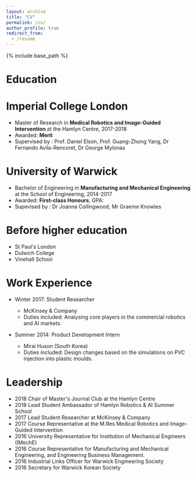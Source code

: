 ```yaml
---
layout: archive
title: "CV"
permalink: /cv/
author_profile: true
redirect_from:
  - /resume
---
```


{% include base_path %}

# Education

Imperial College London
====

* Master of Research in **Medical Robotics and Image-Guided Intervention** at the Hamlyn Centre, 2017-2018
* Awarded: **Merit**
* Supervised by : Prof. Daniel Elson, Prof. Guang-Zhong Yang, Dr Fernando Avila-Rencoret, Dr George Mylonas

University of Warwick
====

* Bachelor of Engineering in **Manufacturing and Mechanical Engineering** at the School of Engineering, 2014-2017
* Awarded: **First-class Honours**, GPA:
* Supevised by : Dr Joanna Collingwood, Mr Graeme Knowles

Before higher education
====
* St Paul's London
* Dulwich College
* Vinehall School

# Work Experience

* Winter 2017: Student Researcher
  * McKinsey & Company
  * Duties included: Analysing core players in the commercial robotics and AI markets.

* Summer 2014: Product Development Intern
  * Mirai Huson (South Korea)
  * Duties included: Design changes based on the simulations on PVC injection into plastic moulds.

# Leadership

* 2018 Chair of Master's Journal Club at the Hamlyn Centre
* 2018 Lead Student Ambassador of Hamlyn Robotics & AI Summer School
* 2017 Lead Student Researcher at McKinsey & Company
* 2017 Course Representative at the M.Res Medical Robotics and Image-Guided Intervention
* 2016 University Representative for Institution of Mechanical Engineers (IMechE)
* 2016 Course Representative for Manufacturing and Mechanical Engineering, and Engineering Business Management.
* 2016 Industrial Links Officer for Warwick Engineering Society
* 2016 Secretary for Warwick Korean Society
 
